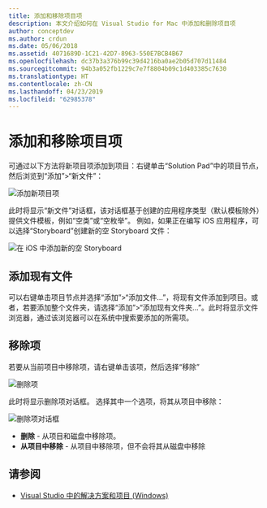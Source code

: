 ```yaml
---
title: 添加和移除项目项
description: 本文介绍如何在 Visual Studio for Mac 中添加和删除项目项
author: conceptdev
ms.author: crdun
ms.date: 05/06/2018
ms.assetid: 4071689D-1C21-42D7-8963-550E7BCB4B67
ms.openlocfilehash: dc37b3a376b99c39d4216ba0ae2b05d707d11484
ms.sourcegitcommit: 94b3a052fb1229c7e7f8804b09c1d403385c7630
ms.translationtype: HT
ms.contentlocale: zh-CN
ms.lasthandoff: 04/23/2019
ms.locfileid: "62985378"
---
```

# <a name="adding-and-removing-project-items"></a>添加和移除项目项

可通过以下方法将新项目项添加到项目：右键单击“Solution Pad”中的项目节点，然后浏览到“添加”>“新文件”：

![添加新项目项](media/add-and-remove-project-items-image1.png)

此时将显示“新文件”对话框，该对话框基于创建的应用程序类型（默认模板除外）提供文件模板，例如“空类”或“空枚举”。 例如，如果正在编写 iOS 应用程序，可以选择“Storyboard”创建新的空 Storyboard 文件：

![在 iOS 中添加新的空 Storyboard](media/add-and-remove-project-items-image2.png)

## <a name="adding-existing-files"></a>添加现有文件

可以右键单击项目节点并选择“添加”>“添加文件...”，将现有文件添加到项目。或者，若要添加整个文件夹，请选择“添加”>“添加现有文件夹...”。此时将显示文件浏览器，通过该浏览器可以在系统中搜索要添加的所需项。

## <a name="removing-items"></a>移除项

若要从当前项目中移除项，请右键单击该项，然后选择“移除”

![删除项](media/add-and-remove-project-items-image3.png)

此时将显示删除项对话框。 选择其中一个选项，将其从项目中移除：

![删除项对话框](media/add-and-remove-project-items-image4.png)

* **删除** - 从项目和磁盘中移除项。
* **从项目中移除** - 从项目中移除项，但不会将其从磁盘中移除

## <a name="see-also"></a>请参阅

* [Visual Studio 中的解决方案和项目 (Windows)](/visualstudio/ide/solutions-and-projects-in-visual-studio)